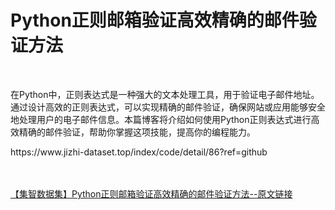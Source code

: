 <h1>Python正则邮箱验证高效精确的邮件验证方法</h1><br /><p>在Python中，正则表达式是一种强大的文本处理工具，用于验证电子邮件地址。通过设计高效的正则表达式，可以实现精确的邮件验证，确保网站或应用能够安全地处理用户的电子邮件信息。本篇博客将介绍如何使用Python正则表达式进行高效精确的邮件验证，帮助你掌握这项技能，提高你的编程能力。</p><p>https://www.jizhi-dataset.top/index/code/detail/86?ref=github</p><br /><br /><a href="https://www.jizhi-dataset.top/index/code/detail/86?ref=github" target="_blank">【集智数据集】Python正则邮箱验证高效精确的邮件验证方法--原文链接</a>